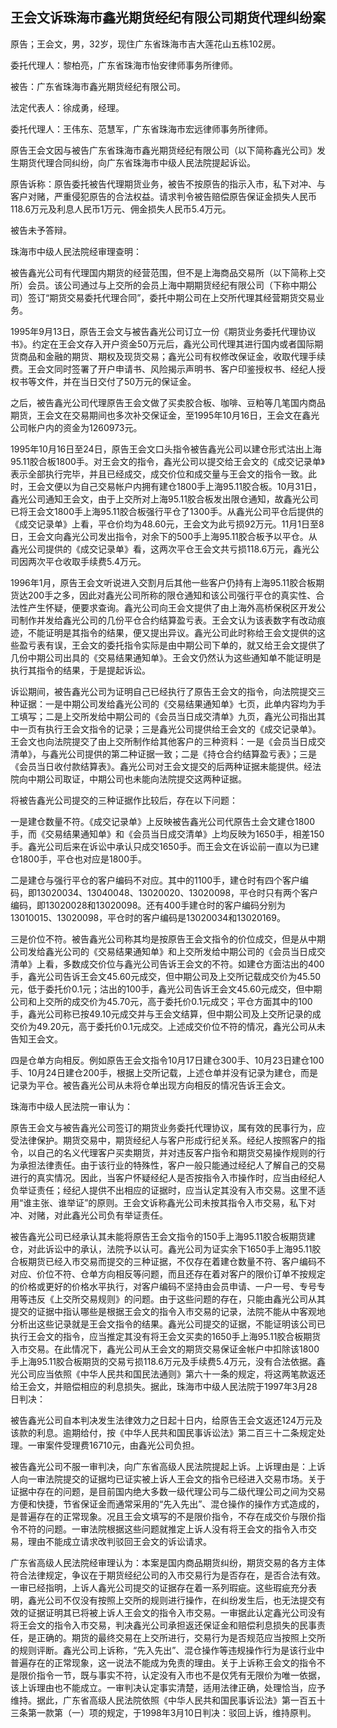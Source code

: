 ## 王会文诉珠海市鑫光期货经纪有限公司期货代理纠纷案

原告；王会文，男，32岁，现住广东省珠海市吉大莲花山五栋102房。

委托代理人：黎柏亮，广东省珠海市怡安律师事务所律师。

被告：广东省珠海市鑫光期货经纪有限公司。

法定代表人：徐成勇，经理。

委托代理人：王伟东、范慧军，广东省珠海市宏远律师事务所律师。

原告王会文因与被告广东省珠海市鑫光期货经纪有限公司（以下简称鑫光公司》发生期货代理合同纠纷，向广东省珠海市中级人民法院提起诉讼。

原告诉称：原告委托被告代理期货业务，被告不按原告的指示入市，私下对冲、与客户对赌，严重侵犯原告的合法权益。请求判令被告赔偿原告保证金损失人民币118.6万元及利息人民币1万元、佣金损失人民币5.4万元。

被告未予答辩。

珠海市中级人民法院经审理查明：

被告鑫光公司有代理国内期货的经营范围，但不是上海商品交易所（以下简称上交所）会员。该公司通过与上交所的会员上海中期期货经纪有限公司（下称中期公司）签订“期货交易委托代理合同”，委托中期公司在上交所代理其经营期货交易业务。

1995年9月13日，原告王会文与被告鑫光公司订立一份《期货业务委托代理协议书》。约定在王会文存入开户资金50万元后，鑫光公司代理其进行国内或者国际期货商品和金融的期货、期权及现货交易；鑫光公司有权修改保证金，收取代理手续费。王会文同时签署了开户申请书、风险揭示声明书、客户印鉴授权书、经纪人授权书等文件，并在当日交付了50万元的保证金。

之后，被告鑫光公司代理原告王会文做了买卖胶合板、咖啡、豆粕等几笔国内商品期货，王会文在交易期间也多次补交保证金，至1995年10月16日，王会文在鑫光公司帐户内的资金为1260973元。

1995年10月16日至24日，原告王会文口头指令被告鑫光公司以建仓形式沽出上海95.11胶合板1800手。对王会文的指令，鑫光公司以提交给王会文的《成交记录单》表示全部执行完毕，并且已经成交，成交价位和成交量与王会文的指令一致。此时，王会文便以为自己交易帐户内拥有建仓1800手上海95.11胶合板。10月31日，鑫光公司通知王会文，由于上交所对上海95.11胶合板发出限仓通知，故鑫光公司已将王会文1800手上海95.11胶合板强行平仓了1300手。从鑫光公司平仓后提供的《成交记录单》上看，平仓价均为48.60元，王会文为此亏损92万元。11月1日至8日，王会文向鑫光公司发出指令，对余下的500手上海95.11胶合板予以平仓。从鑫光公司提供的《成交记录单》看，这两次平仓王会文共亏损118.6万元，鑫光公司因两次平仓收取手续费5.4万元。

1996年1月，原告王会文听说进入交割月后其他一些客户仍持有上海95.11胶合板期货达200手之多，因此对鑫光公司所称的限仓通知和该公司强行平仓的真实性、合法性产生怀疑，便要求查询。鑫光公司向王会文提供了由上海外高桥保税区开发公司制作并发给鑫光公司的几份平仓合约结算盈亏表。王会文认为该表数字有改动痕迹，不能证明是其指令的结果，便又提出异议。鑫光公司此时称给王会文提供的这些盈亏表有误，王会文的委托指令实际是由中期公司下单的，就又给王会文提供了几份中期公司出具的《交易结果通知单》。王会文仍然认为这些通知单不能证明是执行其指令的结果，于是提起诉讼。

诉讼期间，被告鑫光公司为证明自己已经执行了原告王会文的指令，向法院提交三种证据：一是中期公司发给鑫光公司的《交易结果通知单》七页，此单内容均为手工填写；二是上交所发给中期公司的《会员当日成交清单》九页，鑫光公司指出其中一页有执行王会文指令的记录；三是鑫光公司提供给王会文的《成交记录单》。王会文也向法院提交了由上交所制作给其他客户的三种资料：一是《会员当日成交清单》，与鑫光公司提供的第二种证据一致；二是《持仓合约结算盈亏表》；三是《会员当日收付款结算表》。鑫光公司对王会文提交的后两种证据未能提供。经法院向中期公司取证，中期公司也未能向法院提交这两种证据。

将被告鑫光公司提交的三种证据作比较后，存在以下问题：

一是建仓数量不符。《成交记录单》上反映被告鑫光公司代原告土会文建仓1800手，而《交易结果通知单》和《会员当日成交清单》上均反映为1650手，相差150手。鑫光公司后来在诉讼中承认只成交1650手。而王会文在诉讼前一直以为已建仓1800手，平仓也对应是1800手。

二是建仓与强行平仓的客户编码不对应。其中的1100手，建仓时有四个客户编码，即13020034、13040048、13020020、13020098，平仓时只有两个客户编码，即13020028和13020098。还有400手建仓时的客户编码分别为13010015、13020098，平仓时的客户编码是13020034和13020169。

三是价位不符。被告鑫光公司称其均是按原告王会文指令的价位成交，但是从中期公司发给鑫光公司的《交易结果通知单》和上交所发给中期公司的《会员当日成交清单》上看，多数成交价位与鑫光公司告诉王会文的不符。如建仓方面沽出的400手，鑫光公司告诉王会文45.60元成交，但中期公司及上交所记载成交价为45.50元，低于委托价0.1元；沽出的100手，鑫光公司告诉王会文45.60元成交，但中期公司和上交所的成交价为45.70元，高于委托价0.1元成交；平仓方面其中的100手，鑫光公司称已按49.10元成交并与王会文结算，但中期公司及上交所记录的成交价为49.20元，高于委托价0.1元成交。上述成交价位不符的情况，鑫光公司从未告知王会文。

四是仓单方向相反。例如原告王会文指令10月17日建仓300手、10月23日建仓100手、10月24日建仓200手，根据上交所记载，上述仓单并没有记录为建仓，而是记录为平仓。被告鑫光公司从未将仓单出现方向相反的情况告诉王会文。

珠海市中级人民法院一审认为：

原告王会文与被告鑫光公司签订的期货业务委托代理协议，属有效的民事行为，应受法律保护。期货交易中，期货经纪人与客户形成行纪关系。经纪人按照客户的指令，以自己的名义代理客户买卖期货，并对违反客户指令和期货交易操作规则的行为承担法律责任。由于该行业的特殊性，客户一般只能通过经纪人了解自己的交易进行的真实情况。因此，当客户怀疑经纪人是否按指令入市操作时，应当由经纪人负举证责任；经纪人提供不出相应的证据时，应当认定其没有入市交易。这里不适用“谁主张、谁举证”的原则。王会文诉称鑫光公司未按其指令入市交易，私下对冲、对赌，对此鑫光公司负有举证责任。

被告鑫光公司已经承认其未能将原告王会文指令的150手上海95.11胶合板期货建仓，对此诉讼中的承认，法院予以认可。鑫光公司为证实余下1650手上海95.11胶合板期货已经入市交易而提交的三种证据，不仅存在着建仓数量不符、客户编码不对应、价位不符、仓单方向相反等问题，而且还存在着对客户的限价订单不按规定的价格或更好的价格水平执行，对客户编码不坚持由会员申请、一户一号、专号专用等违反《上交所交易规则》的问题。由于这些问题的存在，只能由鑫光公司从其提交的证据中指认哪些是根据王会文的指令入市交易的记录，法院不能从中客观地分析出这些记录就是王会文指令的结果。鑫光公司提交的证据，不能证明该公司已执行王会文的指令，应当推定其没有将王会文买卖的1650手上海95.11胶合板期货入市交易。在此情况下，鑫光公司从王会文的期货交易保证金帐户中扣除该1800手上海95.11胶合板期货的交易亏损118.6万元及手续费5.4万元，没有合法依据。鑫光公司应当依照《中华人民共和国民法通则》第六十一条的规定，将这两笔款返还给王会文，并赔偿相应的利息损失。据此，珠海市中级人民法院于1997年3月28日判决：

被告鑫光公司自本判决发生法律效力之日起十日内，给原告王会文返还124万元及该款的利息。逾期给付，按《中华人民共和国民事诉讼法》第二百三十二条规定处理。一审案件受理费16710元，由鑫光公司负担。

被告鑫光公司不服一审判决，向广东省高级人民法院提起上诉。上诉理由是：上诉人向一审法院提交的证据均已证实被上诉人王会文的指令已经进入交易市场。关于证据中存在的问题，是目前国内绝大多数一级代理公司与二级代理公司之间为交易方便和快捷，节省保证金而通常采用的“先入先出”、混仓操作的操作方式造成的，是普遍存在的正常现象。况且王会文填写的不是限价指令，不存在成交价与限价指令不符的问题。一审法院根据这些问题就推定上诉人没有将王会文的指令入市交易，理由不能成立请求改判驳回王会文的诉讼请求。

广东省高级人民法院经审理认为：本案是国内商品期货纠纷，期货交易的各方主体符合法律规定，争议在于期货经纪公司的入市交易行为是否存在，是否合法有效。一审已经指明，上诉人鑫光公司提交的证据存在着一系列瑕疵。这些瑕疵充分表明，鑫光公司不仅没有按照上交所的规则进行操作，在纠纷发生后，也无法提交有效的证据证明其已将被上诉人王会文的指令入市交易。一审据此认定鑫光公司没有将王会文的指令入市交易，判决鑫光公司承担返还保证金和赔偿利息损失的民事责任，是正确的。期货的最终交易在上交所进行，交易行为是否规范应当按照上交所的规则评断。鑫光公司上诉称，“先入先出”、混仓操作等违规操作行为是该行业中普遍存在的正常现象，这一说法不能成为免责的理由。关于上诉称王会文的指令不是限价指令一节，既与事实不符，认定没有入市也不是仅凭有无限价为唯一依据，该上诉理由也不能成立。一审判决认定事实清楚，适用法律正确，处理恰当，应予维持。据此，广东省高级人民法院依照《中华人民共和国民事诉讼法》第一百五十三条第一款第（一）项的规定，于1998年3月10日判决：驳回上诉，维持原判。

